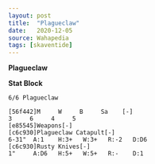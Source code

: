 ```yaml
---
layout: post
title:  "Plagueclaw"
date:   2020-12-05
source: Wahapedia
tags: [skaventide]
---
```


**Plagueclaw**

**Stat Block**
```
6/6 Plagueclaw
```

```
[56f442]M     W     B     Sa    [-]
3     6     4     5     
[e85545]Weapons[-]
[c6c930]Plagueclaw Catapult[-]
6-31"  A:1    H:3+   W:3+   R:-2   D:D6  
[c6c930]Rusty Knives[-]
1"     A:D6   H:5+   W:5+   R:-    D:1   
```


